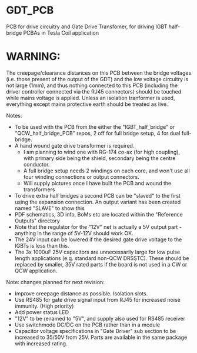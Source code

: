 # GDT_PCB
PCB for drive circuitry and Gate Drive Transfomer, for driving IGBT half-bridge PCBAs in Tesla Coil application

# WARNING:
The creepage/clearance distances on this PCB between the bridge voltages (i.e. those present of the output of the GDT) and the low voltage circuitry is not large (1mm), and thus nothing connected to this PCB (including the driver controller connected via the RJ45 connectors) should be touched while mains voltage is applied. Unless an isolation tranformer is used, everything except mains protective earth should be treated as live.

Notes:
- To be used with the PCB from the either the "IGBT_half_bridge" or "QCW_half_bridge_PCB" repos, 2 off for full bridge setup, 4 for dual full-bridge.
- A hand wound gate drive transformer is required.
  - I am planning to wind one with RG-174 co-ax (for high coupling), with primary side being the shield, secondary being the centre conductor.
  - A full bridge setup needs 2 windings on each core, and won't use all four winding connections or output connectors.
  - Will supply pictures once I have built the PCB and wound the transformers
- To drive extra half bridges a second PCB can be "slaved" to the first using the expansion connection. An output variant has been created named "SLAVE" to show this
- PDF schematics, 3D info, BoMs etc are located within the "Reference Outputs" directory
- Note that the regulator for the "12V" net is actually a 5V output part - anything in the range of 5V-12V should work OK.
- The 24V input can be lowered if the desired gate drive voltage to the IGBTs is less than this.
- The 3x 1000uF 25V capacitors are unnecessarily large for low pulse length applications (e.g. standard non-QCW DRSSTC). These should be replaced by smaller, 35V rated parts if the board is not used in a CW or QCW application.

Note: changes planned for next revision:
- Improve creepage distance as possible. Isolation slots.
- Use RS485 for gate drive signal input from RJ45 for increased noise immunity. (High priority)
- Add power status LED
- "12V" to be renamed to "5V", and supply also used for RS485 receiver
- Use switchmode DC/DC on the PCB rather than in a module
- Capacitor voltage specifications in "Gate Driver" sub section to be increased to 35/50V from 25V. Parts are available in the same package with increased rating.
